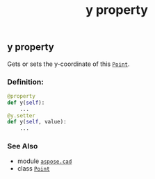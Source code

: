 ﻿---
title: y property
second_title: Aspose.CAD for Python via .NET API References
description: 
type: docs
weight: 120
url: /python-net/aspose.cad/point/y/
is_root: false
---

## y property


Gets or sets the y-coordinate of this [`Point`](/cad/python-net/aspose.cad/point).
### Definition:
```python
@property
def y(self):
    ...
@y.setter
def y(self, value):
    ...
```

### See Also
* module [`aspose.cad`](../../)
* class [`Point`](/cad/python-net/aspose.cad/point)
